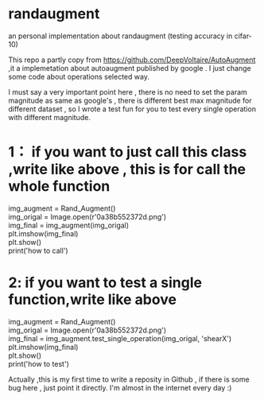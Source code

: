 # randaugment
an personal  implementation  about randaugment (testing accuracy in  cifar-10) 

This repo  a  partly  copy  from   https://github.com/DeepVoltaire/AutoAugment  ,it  a  implemetation  about  autoaugment  published by google .  I  just change some  code  about  operations  selected  way.


I  must  say  a  very  important  point here , there is  no  need  to   set  the  param magnitude  as  same  as  google's ,  there  is  different best  max  magnitude  for  different  dataset ,  so  I  wrote  a  test fun  for  you  to  test   every  single   operation  with different  magnitude.



# 1： if you  want to  just  call  this  class ,write  like above , this  is  for  call the whole function



img_augment = Rand_Augment()   
img_origal = Image.open(r'0a38b552372d.png')  
img_final = img_augment(img_origal)   
plt.imshow(img_final)  
plt.show()  
print('how to  call')  

# 2: if you  want  to test  a single function,write  like  above 

img_augment = Rand_Augment()  
img_origal = Image.open(r'0a38b552372d.png')  
img_final = img_augment.test_single_operation(img_origal, 'shearX')  
plt.imshow(img_final)  
plt.show()  
print('how  to test')  


Actually ,this  is  my  first  time to write a   reposity in Github ,  if there is  some bug  here , just  point  it directly. I'm  almost  in the  internet  every  day  :)

